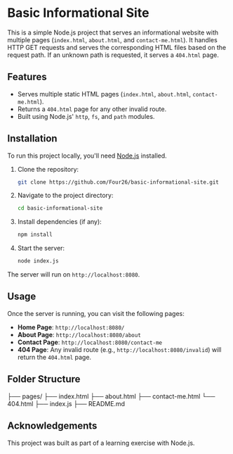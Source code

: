 # Basic Informational Site

This is a simple Node.js project that serves an informational website with multiple pages (`index.html`, `about.html`, and `contact-me.html`). It handles HTTP GET requests and serves the corresponding HTML files based on the request path. If an unknown path is requested, it serves a `404.html` page.

## Features
- Serves multiple static HTML pages (`index.html`, `about.html`, `contact-me.html`).
- Returns a `404.html` page for any other invalid route.
- Built using Node.js' `http`, `fs`, and `path` modules.

## Installation

To run this project locally, you'll need [Node.js](https://nodejs.org/) installed.

1. Clone the repository:

    ```bash
    git clone https://github.com/Four26/basic-informational-site.git
    ```

2. Navigate to the project directory:

    ```bash
    cd basic-informational-site
    ```

3. Install dependencies (if any):

    ```bash
    npm install
    ```

4. Start the server:

    ```bash
    node index.js
    ```

The server will run on `http://localhost:8080`.

## Usage

Once the server is running, you can visit the following pages:

- **Home Page**: `http://localhost:8080/`
- **About Page**: `http://localhost:8080/about`
- **Contact Page**: `http://localhost:8080/contact-me`
- **404 Page**: Any invalid route (e.g., `http://localhost:8080/invalid`) will return the `404.html` page.

## Folder Structure

├── pages/ 
  ├── index.html 
  ├── about.html 
  ├── contact-me.html
  └── 404.html
├── index.js 
├── README.md

## Acknowledgements

This project was built as part of a learning exercise with Node.js.
